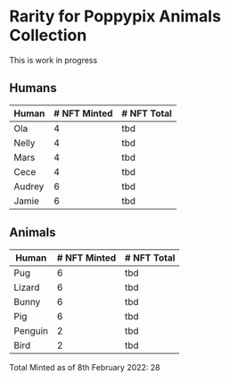 # Rarity for Poppypix Animals Collection

This is work in progress

## Humans

| Human  | # NFT Minted | # NFT Total |
|--------|--------------|-------------|
| Ola    | 4            | tbd         |
| Nelly  | 4            | tbd         |
| Mars   | 4            | tbd         |
| Cece   | 4            | tbd         |
| Audrey | 6            | tbd         |
| Jamie  | 6            | tbd         |

## Animals

| Human   | # NFT Minted | # NFT Total |
|---------|--------------|-------------|
| Pug     | 6            | tbd         |
| Lizard  | 6            | tbd         |
| Bunny   | 6            | tbd         |
| Pig     | 6            | tbd         |
| Penguin | 2            | tbd         |
| Bird    | 2            | tbd         |


Total Minted as of 8th February 2022: 28